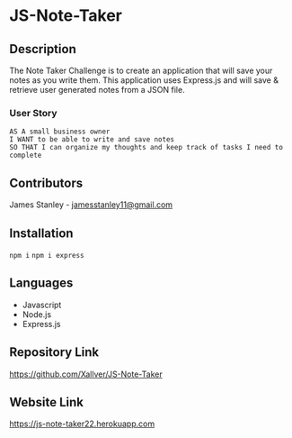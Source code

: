 # JS-Note-Taker

## Description 

The Note Taker Challenge is to create an application that will save your notes as you write them. This application uses Express.js and will save & retrieve user generated notes from a JSON file. 

### User Story
```
AS A small business owner  
I WANT to be able to write and save notes  
SO THAT I can organize my thoughts and keep track of tasks I need to complete
```

## Contributors
James Stanley - jamesstanley11@gmail.com 

## Installation
`
npm i
`
`
npm i express
`

## Languages
* Javascript
* Node.js
* Express.js

## Repository Link
https://github.com/Xallver/JS-Note-Taker

## Website Link
https://js-note-taker22.herokuapp.com

